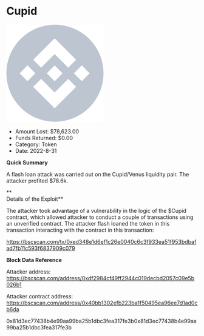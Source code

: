 # Cupid
![Cupid](/rektimages/Cupid.png)
- Amount Lost: $78,623.00
- Funds Returned: $0.00
- Category: Token
- Date: 2022-8-31

**Quick Summary**

A flash loan attack was carried out on the Cupid/Venus liquidity pair. The attacker profited $78.6k.

 **  
Details of the Exploit**

The attacker took advantage of a vulnerability in the logic of the $Cupid contract, which allowed attacker to conduct a couple of transactions using an unverified contract. The attacker flash loaned the token in this transaction interacting with the contract in this transaction:

https://bscscan.com/tx/0xed348e1d6ef1c26e0040c6c3f933ea51f953bdbafad7fb11c593f6837909c079

  


 **Block Data Reference**

Attacker address: https://bscscan.com/address/0xdf2984cf49ff2944c019decbd2057c09e5b026b1

Attacker contract address: https://bscscan.com/address/0x40bb1302efb223ba1f50495ea96ee7d1ad0cb6da

0x81d3ec77438b4e99aa99ba25b1dbc3fea317fe3b0x81d3ec77438b4e99aa99ba25b1dbc3fea317fe3b



